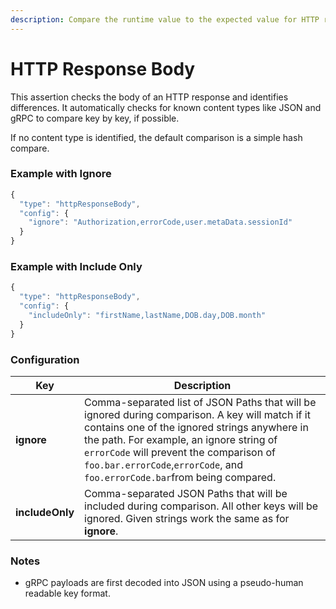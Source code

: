 ```yaml
---
description: Compare the runtime value to the expected value for HTTP response body.
---
```


# HTTP Response Body

This assertion checks the body of an HTTP response and identifies differences. It automatically checks for known content types like JSON and gRPC to compare key by key, if possible.

If no content type is identified, the default comparison is a simple hash compare.

### Example with Ignore <a href="#example" id="example"></a>

```javascript
{
  "type": "httpResponseBody",
  "config": {
    "ignore": "Authorization,errorCode,user.metaData.sessionId"
  }
}
```

### Example with Include Only <a href="#configuration" id="configuration"></a>

```javascript
{
  "type": "httpResponseBody",
  "config": {
    "includeOnly": "firstName,lastName,DOB.day,DOB.month"
  }
}
```

### Configuration <a href="#configuration" id="configuration"></a>

| Key             | Description                                                                                                                                                                                                                                                                                                            |
| --------------- | ---------------------------------------------------------------------------------------------------------------------------------------------------------------------------------------------------------------------------------------------------------------------------------------------------------------------- |
| **ignore**      | Comma-separated list of JSON Paths that will be ignored during comparison.  A key will match if it contains one of the ignored strings anywhere in the path. For example, an ignore string of `errorCode` will prevent the comparison of `foo.bar.errorCode`,`errorCode`, and `foo.errorCode.bar`from being compared.  |
| **includeOnly** | Comma-separated JSON Paths that will be included during comparison.  All other keys will be ignored. Given strings work the same as for **ignore**.                                                                                                                                                                    |

### Notes <a href="#notes" id="notes"></a>

* gRPC payloads are first decoded into JSON using a pseudo-human readable key format.
